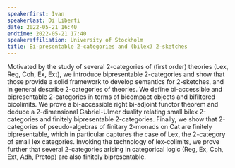 ```yaml
---
speakerfirst: Ivan
speakerlast: Di Liberti
date: 2022-05-21 16:40
endtime: 2022-05-21 17:40
speakeraffiliation: University of Stockholm
title: Bi-presentable 2-categories and (bilex) 2-sketches
---
```


Motivated by the study of several 2-categories of (first order) theories (Lex, Reg, Coh, Ex, Ext), we introduce bipresentable 2-categories and show that those provide a solid framework to develop semantics for 2-sketches, and in general describe 2-categories of theories. We define bi-accessible and bipresentable 2-categories in terms of bicompact objects and bifiltered bicolimits.  We prove a bi-accessible right bi-adjoint functor theorem and deduce a 2-dimensional Gabriel-Ulmer duality relating small bilex 2-categories and finitely bipresentable 2-categories. Finally, we show that 2-categories of pseudo-algebras of finitary 2-monads on Cat are finitely bipresentable, which in particular captures the case of Lex, the 2-category of small lex categories. Invoking the technology of lex-colimits, we prove further that several 2-categories arising in categorical logic (Reg, Ex, Coh, Ext, Adh, Pretop) are also finitely bipresentable.

